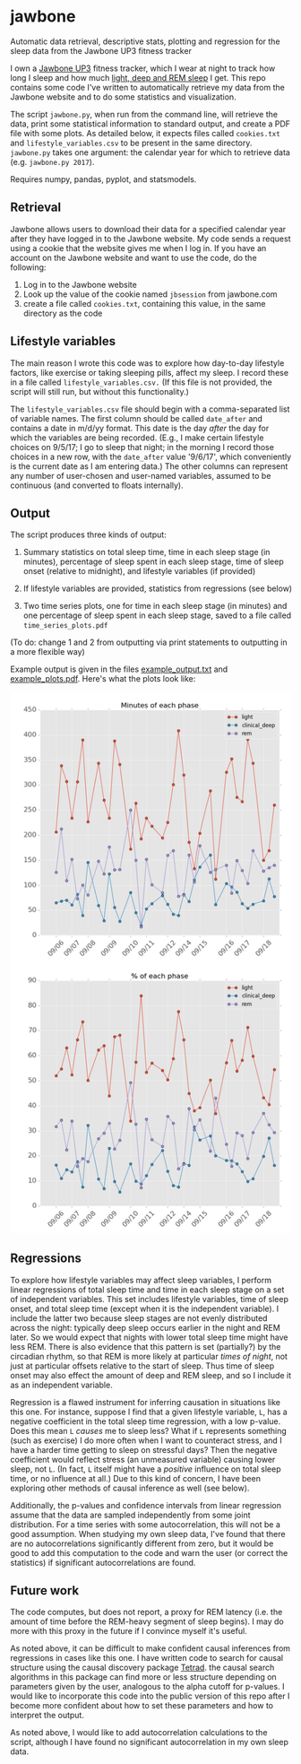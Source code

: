 # jawbone
Automatic data retrieval, descriptive stats, plotting and regression for the sleep data from the Jawbone UP3 fitness tracker

I own a [Jawbone UP3](https://jawbone.com/fitness-tracker/up3) fitness tracker, which I wear at night to track how long I sleep and how much [light, deep and REM sleep](https://en.wikipedia.org/wiki/Sleep_cycle) I get.  This repo contains some code I've written to automatically retrieve my data from the Jawbone website and to do some statistics and visualization.

The script `jawbone.py`, when run from the command line, will retrieve the data, print some statistical information to standard output, and create a PDF file with some plots.  As detailed below, it expects files called `cookies.txt` and `lifestyle_variables.csv` to be present in the same directory.  `jawbone.py` takes one argument: the calendar year for which to retrieve data (e.g. `jawbone.py 2017`).

Requires numpy, pandas, pyplot, and statsmodels.

## Retrieval

Jawbone allows users to download their data for a specified calendar year after they have logged in to the Jawbone website.  My code sends a request using a cookie that the website gives me when I log in.  If you have an account on the Jawbone website and want to use the code, do the following:

1. Log in to the Jawbone website
2. Look up the value of the cookie named `jbsession` from jawbone.com
3. create a file called `cookies.txt`, containing this value, in the same directory as the code

## Lifestyle variables

The main reason I wrote this code was to explore how day-to-day lifestyle factors, like exercise or taking sleeping pills, affect my sleep.  I record these in a file called `lifestyle_variables.csv.`  (If this file is not provided, the script will still run, but without this functionality.)

The `lifestyle_variables.csv` file should begin with a comma-separated list of variable names.  The first column should be called `date_after` and contains a date in m/d/yy format.  This date is the day *after* the day for which the variables are being recorded.  (E.g., I make certain lifestyle choices on 9/5/17; I go to sleep that night; in the morning I record those choices in a new row, with the `date_after` value '9/6/17', which conveniently is the current date as I am entering data.)  The other columns can represent any number of user-chosen and user-named variables, assumed to be continuous (and converted to floats internally).

## Output

The script produces three kinds of output:

1. Summary statistics on total sleep time, time in each sleep stage (in minutes), percentage of sleep spent in each sleep stage, time of sleep onset (relative to midnight), and lifestyle variables (if provided)

2. If lifestyle variables are provided, statistics from regressions (see below)

3. Two time series plots, one for time in each sleep stage (in minutes) and one percentage of sleep spent in each sleep stage, saved to a file called `time_series_plots.pdf`

(To do: change 1 and 2 from outputting via print statements to outputting in a more flexible way)

Example output is given in the files [example_output.txt](example_output.txt) and [example_plots.pdf](example_plots.pdf).  Here's what the plots look like:

<img src="https://raw.githubusercontent.com/rfriel/jawbone/c15c6ca04930cc046f0d1ae475853257d0f0f013/example_plots.png">

## Regressions

To explore how lifestyle variables may affect sleep variables, I perform linear regressions of total sleep time and time in each sleep stage on a set of independent variables.  This set includes lifestyle variables, time of sleep onset, and total sleep time (except when it is the independent variable).  I include the latter two because sleep stages are not evenly distributed across the night: typically deep sleep occurs earlier in the night and REM later.  So we would expect that nights with lower total sleep time might have less REM.  There is also evidence that this pattern is set (partially?) by the circadian rhythm, so that REM is more likely at particular *times of night*, not just at particular offsets relative to the start of sleep.  Thus time of sleep onset may also effect the amount of deep and REM sleep, and so I include it as an independent variable.

Regression is a flawed instrument for inferring causation in situations like this one.  For instance, suppose I find that a given lifestyle variable, `L`, has a negative coefficient in the total sleep time regression, with a low p-value.  Does this mean `L` *causes* me to sleep less?  What if `L` represents something (such as exercise) I do more often when I want to counteract stress, and I have a harder time getting to sleep on stressful days?  Then the negative coefficient would reflect stress (an unmeasured variable) causing lower sleep, not `L`.  (In fact, `L` itself might have a *positive* influence on total sleep time, or no influence at all.)  Due to this kind of concern, I have been exploring other methods of causal inference as well (see below).

Additionally, the p-values and confidence intervals from linear regression assume that the data are sampled independently from some joint distribution.  For a time series with some autocorrelation, this will not be a good assumption.  When studying my own sleep data, I've found that there are no autocorrelations significantly different from zero, but it would be good to add this computation to the code and warn the user (or correct the statistics) if significant autocorrelations are found.

## Future work

The code computes, but does not report, a proxy for REM latency (i.e. the amount of time before the REM-heavy segment of sleep begins).  I may do more with this proxy in the future if I convince myself it's useful.

As noted above, it can be difficult to make confident causal inferences from regressions in cases like this one.  I have written code to search for causal structure using the causal discovery package [Tetrad](http://www.phil.cmu.edu/tetrad/).  the causal search algorithms in this package can find more or less structure depending on parameters given by the user, analogous to the alpha cutoff for p-values.  I would like to incorporate this code into the public version of this repo after I become more confident about how to set these parameters and how to interpret the output.

As noted above, I would like to add autocorrelation calculations to the script, although I have found no significant autocorrelation in my own sleep data.
